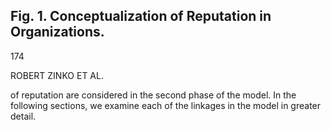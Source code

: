 ## Fig. 1. Conceptualization of Reputation in Organizations.

174

ROBERT ZINKO ET AL.

of reputation are considered in the second phase of the model. In the following sections, we examine each of the linkages in the model in greater detail.